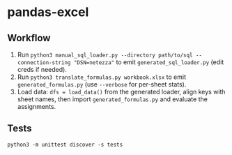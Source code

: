 # pandas-excel

## Workflow
1. Run `python3 manual_sql_loader.py --directory path/to/sql --connection-string "DSN=netezza"` to emit `generated_sql_loader.py` (edit creds if needed).
2. Run `python3 translate_formulas.py workbook.xlsx` to emit `generated_formulas.py` (use `--verbose` for per-sheet stats).
3. Load data: `dfs = load_data()` from the generated loader, align keys with sheet names, then import `generated_formulas.py` and evaluate the assignments.

## Tests
`python3 -m unittest discover -s tests`
